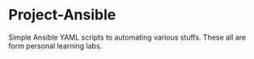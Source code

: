 # Project-Ansible
Simple Ansible YAML scripts to automating various stuffs.
These all are form personal learning labs.
